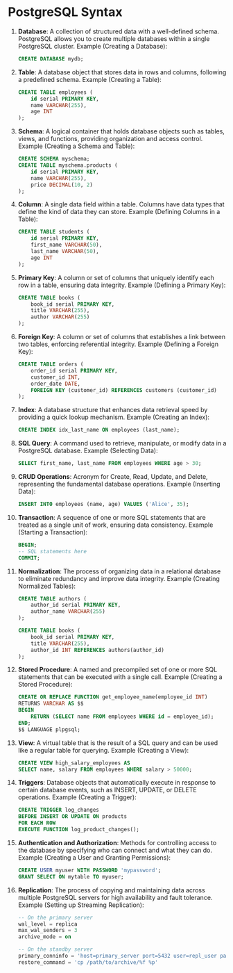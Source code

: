 # PostgreSQL Syntax

1. **Database**: A collection of structured data with a well-defined schema. PostgreSQL allows you to create multiple databases within a single PostgreSQL cluster.
   Example (Creating a Database):

   ```sql
   CREATE DATABASE mydb;
   ```

2. **Table**: A database object that stores data in rows and columns, following a predefined schema.
   Example (Creating a Table):

   ```sql
   CREATE TABLE employees (
       id serial PRIMARY KEY,
       name VARCHAR(255),
       age INT
   );
   ```

3. **Schema**: A logical container that holds database objects such as tables, views, and functions, providing organization and access control.
   Example (Creating a Schema and Table):

   ```sql
   CREATE SCHEMA myschema;
   CREATE TABLE myschema.products (
       id serial PRIMARY KEY,
       name VARCHAR(255),
       price DECIMAL(10, 2)
   );
   ```

4. **Column**: A single data field within a table. Columns have data types that define the kind of data they can store.
   Example (Defining Columns in a Table):

   ```sql
   CREATE TABLE students (
       id serial PRIMARY KEY,
       first_name VARCHAR(50),
       last_name VARCHAR(50),
       age INT
   );
   ```

5. **Primary Key**: A column or set of columns that uniquely identify each row in a table, ensuring data integrity.
   Example (Defining a Primary Key):

   ```sql
   CREATE TABLE books (
       book_id serial PRIMARY KEY,
       title VARCHAR(255),
       author VARCHAR(255)
   );
   ```

6. **Foreign Key**: A column or set of columns that establishes a link between two tables, enforcing referential integrity.
   Example (Defining a Foreign Key):

   ```sql
   CREATE TABLE orders (
       order_id serial PRIMARY KEY,
       customer_id INT,
       order_date DATE,
       FOREIGN KEY (customer_id) REFERENCES customers (customer_id)
   );
   ```

7. **Index**: A database structure that enhances data retrieval speed by providing a quick lookup mechanism.
   Example (Creating an Index):

   ```sql
   CREATE INDEX idx_last_name ON employees (last_name);
   ```

8. **SQL Query**: A command used to retrieve, manipulate, or modify data in a PostgreSQL database.
   Example (Selecting Data):

   ```sql
   SELECT first_name, last_name FROM employees WHERE age > 30;
   ```

9. **CRUD Operations**: Acronym for Create, Read, Update, and Delete, representing the fundamental database operations.
   Example (Inserting Data):

   ```sql
   INSERT INTO employees (name, age) VALUES ('Alice', 35);
   ```

10. **Transaction**: A sequence of one or more SQL statements that are treated as a single unit of work, ensuring data consistency.
    Example (Starting a Transaction):

    ```sql
    BEGIN;
    -- SQL statements here
    COMMIT;
    ```

11. **Normalization**: The process of organizing data in a relational database to eliminate redundancy and improve data integrity.
    Example (Creating Normalized Tables):

    ```sql
    CREATE TABLE authors (
        author_id serial PRIMARY KEY,
        author_name VARCHAR(255)
    );

    CREATE TABLE books (
        book_id serial PRIMARY KEY,
        title VARCHAR(255),
        author_id INT REFERENCES authors(author_id)
    );
    ```

12. **Stored Procedure**: A named and precompiled set of one or more SQL statements that can be executed with a single call.
    Example (Creating a Stored Procedure):

    ```sql
    CREATE OR REPLACE FUNCTION get_employee_name(employee_id INT)
    RETURNS VARCHAR AS $$
    BEGIN
        RETURN (SELECT name FROM employees WHERE id = employee_id);
    END;
    $$ LANGUAGE plpgsql;
    ```

13. **View**: A virtual table that is the result of a SQL query and can be used like a regular table for querying.
    Example (Creating a View):

    ```sql
    CREATE VIEW high_salary_employees AS
    SELECT name, salary FROM employees WHERE salary > 50000;
    ```

14. **Triggers**: Database objects that automatically execute in response to certain database events, such as INSERT, UPDATE, or DELETE operations.
    Example (Creating a Trigger):

    ```sql
    CREATE TRIGGER log_changes
    BEFORE INSERT OR UPDATE ON products
    FOR EACH ROW
    EXECUTE FUNCTION log_product_changes();
    ```

15. **Authentication and Authorization**: Methods for controlling access to the database by specifying who can connect and what they can do.
    Example (Creating a User and Granting Permissions):

    ```sql
    CREATE USER myuser WITH PASSWORD 'mypassword';
    GRANT SELECT ON mytable TO myuser;
    ```

16. **Replication**: The process of copying and maintaining data across multiple PostgreSQL servers for high availability and fault tolerance.
    Example (Setting up Streaming Replication):

    ```sql
    -- On the primary server
    wal_level = replica
    max_wal_senders = 3
    archive_mode = on

    -- On the standby server
    primary_conninfo = 'host=primary_server port=5432 user=repl_user password=repl_password'
    restore_command = 'cp /path/to/archive/%f %p'
    ```
